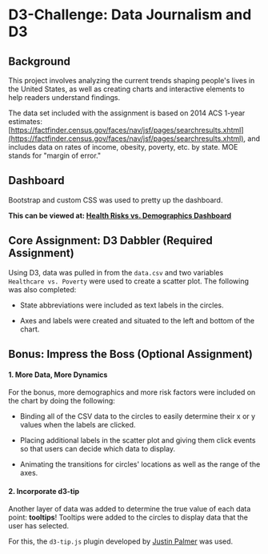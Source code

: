 # D3-Challenge: Data Journalism and D3

## Background
This project involves analyzing the current trends shaping people's lives in the United States, as well as creating charts and interactive elements to help readers understand findings.

The data set included with the assignment is based on 2014 ACS 1-year estimates: [https://factfinder.census.gov/faces/nav/jsf/pages/searchresults.xhtml](https://factfinder.census.gov/faces/nav/jsf/pages/searchresults.xhtml), and includes data on rates of income, obesity, poverty, etc. by state. MOE stands for "margin of error."

## Dashboard

Bootstrap and custom CSS was used to pretty up the dashboard. 

**This can be viewed at: [Health Risks vs. Demographics Dashboard](https://neha-nayeem.github.io/D3-Challenge)**

## Core Assignment: D3 Dabbler (Required Assignment)
Using D3, data was pulled in from the `data.csv` and two variables `Healthcare vs. Poverty` were used to create a scatter plot. The following was also completed:

* State abbreviations were included as text labels in the circles.

* Axes and labels were created and situated to the left and bottom of the chart.

## Bonus: Impress the Boss (Optional Assignment)

#### 1. More Data, More Dynamics

For the bonus, more demographics and more risk factors were included on the chart by doing the following:

* Binding all of the CSV data to the circles to easily determine their x or y values when the labels are clicked.

* Placing additional labels in the scatter plot and giving them click events so that users can decide which data to display. 

* Animating the transitions for circles' locations as well as the range of the axes. 

#### 2. Incorporate d3-tip
Another layer of data was added to determine the true value of each data point: **tooltips**! Tooltips were added to the circles to display data that the user has selected. 

For this, the `d3-tip.js` plugin developed by [Justin Palmer](https://github.com/Caged) was used.

